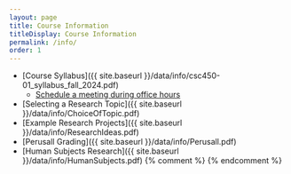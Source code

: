 ```yaml
---
layout: page
title: Course Information 
titleDisplay: Course Information 
permalink: /info/
order: 1
---
```


* [Course Syllabus]({{ site.baseurl }}/data/info/csc450-01_syllabus_fall_2024.pdf) 
	* [Schedule a meeting during office hours](https://outlook.office365.com/owa/calendar/DrGarrettDancik@myeasternct.onmicrosoft.com/bookings/)
* [Selecting a Research Topic]({{ site.baseurl }}/data/info/ChoiceOfTopic.pdf)
* [Example Research Projects]({{ site.baseurl }}/data/info/ResearchIdeas.pdf)
* [Perusall Grading]({{ site.baseurl }}/data/info/Perusall.pdf)
* [Human Subjects Research]({{ site.baseurl }}/data/info/HumanSubjects.pdf)
{% comment %}
{% endcomment %}
